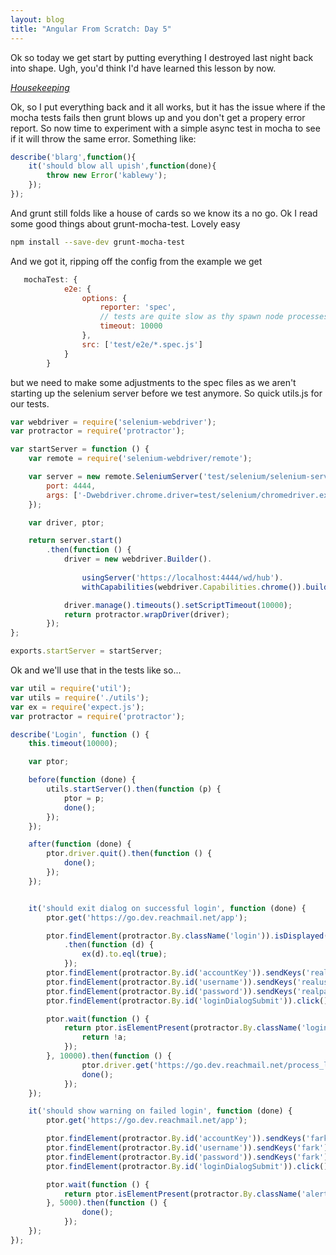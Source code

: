```yaml
---
layout: blog
title: "Angular From Scratch: Day 5" 
---
```


Ok so today we get start by putting everything I destroyed last night back into shape. Ugh, you'd think I'd have learned this lesson by now.  

<!--more-->

[_Housekeeping_](http://www.youtube.com/watch?v=3QCSrQEGvZA)


Ok, so I put everything back and it all works, but it has the issue where if the mocha tests fails then grunt blows up and you don't get a propery error report. 
So now time to experiment with a simple async test in mocha to see if it will throw the same error. Something like:  

```javascript
describe('blarg',function(){
    it('should blow all upish',function(done){
        throw new Error('kablewy');
    });
});
```

And grunt still folds like a house of cards so we know its a no go. Ok I read some good things about grunt-mocha-test. Lovely easy  

```bash
npm install --save-dev grunt-mocha-test
```

And we got it, ripping off the config from the example we get  

```javascript
   mochaTest: {
            e2e: {
                options: {
                    reporter: 'spec',
                    // tests are quite slow as thy spawn node processes
                    timeout: 10000
                },
                src: ['test/e2e/*.spec.js']
            }
        }
```


but we need to make some adjustments to the spec files as we aren't starting up the selenium server before we test anymore. So quick utils.js for our tests.

```javascript
var webdriver = require('selenium-webdriver');
var protractor = require('protractor');

var startServer = function () {
    var remote = require('selenium-webdriver/remote');

    var server = new remote.SeleniumServer('test/selenium/selenium-server-standalone-2.34.0.jar', {
        port: 4444,
        args: ['-Dwebdriver.chrome.driver=test/selenium/chromedriver.exe']
    });

    var driver, ptor;

    return server.start()
        .then(function () {
            driver = new webdriver.Builder().
        
                usingServer('https://localhost:4444/wd/hub').
                withCapabilities(webdriver.Capabilities.chrome()).build();

            driver.manage().timeouts().setScriptTimeout(10000);
            return protractor.wrapDriver(driver);
        });
};

exports.startServer = startServer;
```

Ok and we'll use that in the tests like so...

```javascript
var util = require('util');
var utils = require('./utils');
var ex = require('expect.js');
var protractor = require('protractor');

describe('Login', function () {
    this.timeout(10000);

    var ptor;

    before(function (done) {
        utils.startServer().then(function (p) {
            ptor = p;
            done();
        });
    });

    after(function (done) {
        ptor.driver.quit().then(function () {
            done();
        });
    });


    it('should exit dialog on successful login', function (done) {
        ptor.get('https://go.dev.reachmail.net/app');

        ptor.findElement(protractor.By.className('login')).isDisplayed()
            .then(function (d) {
                ex(d).to.eql(true);
            });
        ptor.findElement(protractor.By.id('accountKey')).sendKeys('realaccount');
        ptor.findElement(protractor.By.id('username')).sendKeys('realuser');
        ptor.findElement(protractor.By.id('password')).sendKeys('realpassword');
        ptor.findElement(protractor.By.id('loginDialogSubmit')).click();

        ptor.wait(function () {
            return ptor.isElementPresent(protractor.By.className('login')).then(function (a) {
                return !a;
            });
        }, 10000).then(function () {
                ptor.driver.get('https://go.dev.reachmail.net/process_logout.asp');
                done();
            });
    });

    it('should show warning on failed login', function (done) {
        ptor.get('https://go.dev.reachmail.net/app');

        ptor.findElement(protractor.By.id('accountKey')).sendKeys('fark');
        ptor.findElement(protractor.By.id('username')).sendKeys('fark');
        ptor.findElement(protractor.By.id('password')).sendKeys('fark');
        ptor.findElement(protractor.By.id('loginDialogSubmit')).click();

        ptor.wait(function () {
            return ptor.isElementPresent(protractor.By.className('alert-error'));
        }, 5000).then(function () {
                done();
            });
    });
});

